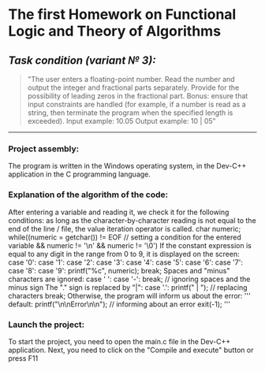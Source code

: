 # The first Homework on Functional Logic and Theory of Algorithms
## *Task condition (variant № 3):*
> "The user enters a floating-point number. 
> Read the number and output the integer and fractional parts separately.
> Provide for the possibility of leading zeros in the fractional part.
> Bonus: ensure that input constraints
> are handled (for example, if a number is read as a string, then terminate the program when the specified length is exceeded).
> Input example: 10.05
> Output example: 10 | 05"
---

### Project assembly:
The program is written in the Windows operating system, in the Dev-C++ application in the C programming language.

### Explanation of the algorithm of the code:
After entering a variable and reading it, we check it for the following conditions:
as long as the character-by-character reading is not equal to the end of the line / file, the value iteration operator is called.
	char numeric;
        while((numeric = getchar()) != EOF // setting a condition for the entered variable
             && numeric != '\n' 
             && numeric != '\0')
If the constant expression is equal to any digit in the range from 0 to 9, it is displayed on the screen:
case '0':
        case '1':
        case '2':
        case '3':
        case '4':
        case '5':
        case '6':
        case '7':
        case '8':
        case '9':
            printf("%c", numeric);
            break;
Spaces and "minus" characters are ignored:
        case ' ':
        case '-':
            break; // ignoring spaces and the minus sign
The "." sign is replaced by "|":
        case '.':
            printf(" | "); // replacing characters
            break; 
Otherwise, the program will inform us about the error:
'''	default:
	    printf("\n\nError\n\n"); // informing about an error
	    exit(-1);
'''
### Launch the project: 
To start the project, you need to open the main.c file in the Dev-C++ application. 
Next, you need to click on the "Compile and execute" button or press F11

